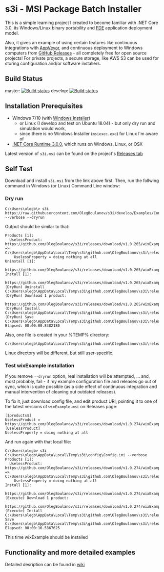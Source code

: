 # s3i - MSI Package Batch Installer 

This is a simple learning project I created to become familiar with .NET Core 3.0, 
its Windows/Linux binary portability and 
[FDE](https://docs.microsoft.com/en-us/dotnet/core/deploying/#framework-dependent-executables-fde) 
application deployment model. 

Also, it gives an example of using certain features 
like continuous integrations with [AppVeyor](https://appveyor.com), 
and continuous deployment to Windows computers from [GitHub Releases](https://help.github.com/en/github/administering-a-repository/about-releases) - 
all completely free for open source projects! For private projects, a secure storage, 
like AWS S3 can be used for storing configuration and/or software installers.

## Build Status

  master:
[![Build status](https://ci.appveyor.com/api/projects/status/s5poqaqr1xn2e5ml/branch/master?svg=true)](https://ci.appveyor.com/project/OlegBoulanov/s3i/branch/master)
  develop:
[![Build status](https://ci.appveyor.com/api/projects/status/s5poqaqr1xn2e5ml/branch/develop?svg=true)](https://ci.appveyor.com/project/OlegBoulanov/s3i/branch/develop)

## Installation Prerequisites

- Windows 7/10 (with [Windows Installer](https://docs.microsoft.com/en-us/windows/win32/msi/overview-of-windows-installer))
   - or Linux (I develop and test on Ubuntu 18.04) - but only  dry run and simulation would work, 
   - since there is no Windows Installer (`msiexec.exe`) for Linux I'm aware of
- [.NET Core Runtime 3.0.0](https://dotnet.microsoft.com/download/dotnet-core/3.0), which runs on Windows, Linux, or OSX

Latest version of `s3i.msi` can be found on the project's [Releases tab](https://github.com/OlegBoulanov/s3i/releases/latest)

## Self Test

Download and install `s3i.msi` from the link above first. Then, run the follwing command in Windows (or Linux) Command Line window:

### Dry run
```
C:\Users\olegb\> s3i https://raw.githubusercontent.com/OlegBoulanov/s3i/develop/Examples/Config.ini --verbose --dryrun
```

Output should be similar to that:
```
Products [1]:
  UselessProduct: https://github.com/OlegBoulanov/s3i/releases/download/v1.0.265/wixExample.msi => C:\Users\olegb\AppData\Local\Temp\s3i\github.com\OlegBoulanov\s3i\releases\download\v1.0.265\wixExample.msi
    UselessProperty = doing nothing at all
Uninstall [1]:
  https://github.com/OlegBoulanov/s3i/releases/download/v1.0.265/wixExample.msi
Install [1]:
  https://github.com/OlegBoulanov/s3i/releases/download/v1.0.265/wixExample.msi
(DryRun) Uninstall C:\Users\olegb\AppData\Local\Temp\s3i\github.com\OlegBoulanov\s3i\releases\download\v1.0.265\wixExample.msi
(DryRun) Download 1 product:
  https://github.com/OlegBoulanov/s3i/releases/download/v1.0.265/wixExample.msi
(DryRun) Install C:\Users\olegb\AppData\Local\Temp\s3i\github.com\OlegBoulanov\s3i\releases\download\v1.0.265\wixExample.msi
(DryRun) Save C:\Users\olegb\AppData\Local\Temp\s3i\github.com\OlegBoulanov\s3i\releases\download\v1.0.265\wixExample.json
Elapsed: 00:00:00.8382180
```
Also, one file is created in your %TEMP% directory:
```
C:\Users\olegb\AppData\Local\Temp\s3i\github.com\OlegBoulanov\s3i\releases\download\v1.0.265\wixExample.json
```
Linux directory will be different, but still user-specific.

### Test wixExample installation

If you remove `--dryrun` option, real installation will be attempted, ... and, most probably, fail - if my example configuration file and releases go out of sync, 
which is quite possible (as a side effect of continuous integration and manual intervention of cleaning out outdated releases). 

To fix it, just download config file, and edit product URI, pointing it to one of the latest versions of `wixExample.msi` on Releases page:
```
[$products$]
UselessProduct = https://github.com/OlegBoulanov/s3i/releases/download/v1.0.274/wixExample.msi
[UselessProduct]
UselessProperty = doing nothing at all

```
And run again with that local file:
```
C:\Users\olegb> s3i C:\Users\olegb\AppData\Local\Temp\s3i\config\Config.ini --verbose
Products [1]:
  UselessProduct: https://github.com/OlegBoulanov/s3i/releases/download/v1.0.274/wixExample.msi => C:\Users\olegb\AppData\Local\Temp\s3i\github.com\OlegBoulanov\s3i\releases\download\v1.0.274\wixExample.msi
    UselessProperty = doing nothing at all
Install [1]:
  https://github.com/OlegBoulanov/s3i/releases/download/v1.0.274/wixExample.msi
(Execute) Download 1 product:
  https://github.com/OlegBoulanov/s3i/releases/download/v1.0.274/wixExample.msi
(Execute) Install C:\Users\olegb\AppData\Local\Temp\s3i\github.com\OlegBoulanov\s3i\releases\download\v1.0.274\wixExample.msi
Save C:\Users\olegb\AppData\Local\Temp\s3i\github.com\OlegBoulanov\s3i\releases\download\v1.0.274\wixExample.json
Elapsed: 00:00:16.5867625
```
This time wixExample should be installed

## Functionality and more detailed examples

Detailed desription can be found in [wiki](https://github.com/OlegBoulanov/s3i/wiki)
